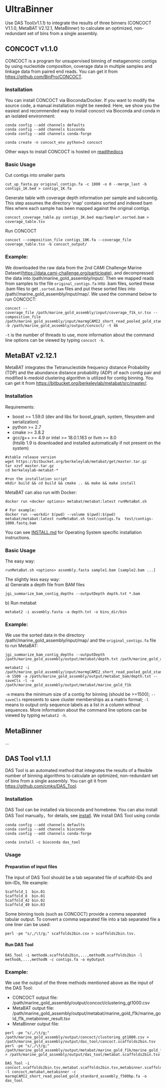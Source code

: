 # UltraBinner

Use DAS Tool(v1.1.1) to integrate the results of three binners (CONCOCT V1.1.0, MetaBAT V2.12.1, MetaBinner) to calculate an optimized, non-redundant set of bins from a single assembly. 

## CONCOCT v1.1.0
CONCOCT is a program for unsupervised binning of metagenomic contigs by using nucleotide composition, coverage data in multiple samples and linkage data from paired end reads. You can get it from https://github.com/BinPro/CONCOCT.

###  Installation
You can install CONCOCT via Bioconda/Docker. If you want to modify the source code, a manual installation might be needed. Here, we show you the easiest and recommended way to install concoct via Bioconda and conda in an isolated environment: 
```
conda config --add channels defaults
conda config --add channels bioconda
conda config --add channels conda-forge

conda create -n concoct_env python=3 concoct
```
Other ways to install CONCOCT is hosted on [readthedocs](https://concoct.readthedocs.org/)

### Basic Usage
Cut contigs into smaller parts
```
cut_up_fasta.py original_contigs.fa -c 1000 -o 0 --merge_last -b contigs_1K.bed > contigs_1K.fa
```
Generate table with coverage depth information per sample and subcontig. This step assumes the directory 'map' contains sorted and indexed bam files where each sample has been mapped against the original contigs.
```
concoct_coverage_table.py contigs_1K.bed map/Sample*.sorted.bam > coverage_table.tsv
```
Run CONCOCT
```
concoct --composition_file contigs_10K.fa --coverage_file coverage_table.tsv -b concoct_output/
```
### Example:
We downloaded the raw data from the 2nd CAMI Challenge Marine Dataset(https://data.cami-challenge.org/participate), and decompressed the data into /path/marine_gold_assembly/input/. Then we mapped reads from samples to the file `original_contigs.fa` into .bam files, sorted these .bam files to get `.sorted.bam` files and put these sorted files into /path//marine_gold_assembly/input/map/. We used the command below to run CONCOCT:
```
concoct --coverage_file /path/marine_gold_assembly/input/coverage_f1k_sr.tsv --composition_file /path/marine_gold_assembly/input/marmgCAMI2_short_read_pooled_gold_standard_assembly_f1k.fa -b /path/marine_gold_assembly/output/concoct/ -t 46
``` 
`-t` is the number of threads to use, more information about the command line options can be viewed by typing `concoct -h`.

## MetaBAT v2.12.1
MetaBAT integrates the Tetranucleotide frequency distance Probability (TDP) and the abundance distance probability (ADP) of each contig pair and modified k-medoid clustering algorithm is utilized for contig binning. You can get it from https://bitbucket.org/berkeleylab/metabat/src/master/.

###  Installation
Requirements:<br>
* boost >= 1.59.0 (dev and libs for boost_graph, system, filesystem and serialization)
* python >= 2.7
* cmake >= 3.8.2
* gcc/g++ >= 4.9 or intel >= 18.0.1.163 or llvm >= 8.0<br>
(htslib 1.9 is downloaded and installed automatically if not present on the system)
```
#stable release version
wget https://bitbucket.org/berkeleylab/metabat/get/master.tar.gz
tar xzvf master.tar.gz
cd berkeleylab-metabat-*

#run the installation script
mkdir build && cd build && cmake .. && make && make install
```
MetaBAT can also run with Docker:
```
docker run <docker options> metabat/metabat:latest runMetaBat.sh

# For example:
docker run --workdir $(pwd) --volume $(pwd):$(pwd) metabat/metabat:latest runMetaBat.sh test/contigs.fa  test/contigs-1000.fastq.bam
```
You can see [INSTALL.md](https://bitbucket.org/berkeleylab/metabat/src/master/INSTALL.md) for Operating System specific installation instructions.

### Basic Usage
The easy way:
```
runMetaBat.sh <options> assembly.fasta sample1.bam [sample2.bam ...]
```
The slightly less easy way:<br>
a) Generate a depth file from BAM files
```
jgi_summarize_bam_contig_depths --outputDepth depth.txt *.bam 
```
b) Run metabat
```
metabat2 -i assembly.fasta -a depth.txt -o bins_dir/bin 
```
### Example:
We use the sorted data in the directory /path//marine_gold_assembly/input/map/ and the `original_contigs.fa` file to run MetaBAT:
```
jgi_summarize_bam_contig_depths --outputDepth /path/marine_gold_assembly/output/metabat/depth.txt /path/marine_gold_assembly/input/map/sr*mapped.sorted.bam

metabat2 -i /path/marine_gold_assembly/input/marmgCAMI2_short_read_pooled_gold_standard_assembly.fasta -m 1500 -a /path/marine_gold_assembly/output/metabat_bam/depth.txt --saveCls -l -o /path/marine_gold_assembly/output/metabat/marine_gold_f1k
```
`-m` means the minimum size of a contig for binning (should be >=1500); `--saveCls` represents to save cluster memberships as a matrix format; `-l` means to output only sequence labels as a list in a column without sequences. More information about the command line options can be viewed by typing `metabat2 -h`.

## MetaBinner
...

## DAS Tool v1.1.1
DAS Tool is an automated method that integrates the results of a flexible number of binning algorithms to calculate an optimized, non-redundant set of bins from a single assembly. You can git it from https://github.com/cmks/DAS_Tool.

###  Installation
DAS Tool can be installed via bioconda and homebrew. You can also install DAS Tool manually，for details, see [install](https://github.com/cmks/DAS_Tool#installation). We install DAS Tool using conda:
```
conda config --add channels defaults
conda config --add channels bioconda
conda config --add channels conda-forge

conda install -c bioconda das_tool
```

### Usage
#### Preparation of input files
The input of DAS Tool should be a tab separated file of scaffold-IDs and bin-IDs, file example:
```
Scaffold_1	bin.01
Scaffold_8	bin.01
Scaffold_42	bin.02
Scaffold_49	bin.03
```
Some binning tools (such as CONCOCT) provide a comma separated tabular output. To convert a comma separated file into a tab separated file a one liner can be used: 
```
perl -pe "s/,/\t/g;" scaffolds2bin.csv > scaffolds2bin.tsv.
```
#### Run DAS Tool
```
DAS_Tool -i methodA.scaffolds2bin,...,methodN.scaffolds2bin -l methodA,...,methodN -c contigs.fa -o myOutput
```

### Example:
We use the output of the three methods mentioned above as the input of the DAS Tool:<br>
* CONCOCT output file: /path/marine_gold_assembly/output/concoct/clustering_gt1000.csv<br>
* MetaBAT output file: /path/marine_gold_assembly/output/metabat/marine_gold_f1k/marine_gold_f1k_metabinner_result.tsv<br>
* MetaBinner output file:
```
perl -pe "s/,/\t/g;" /path/marine_gold_assembly/output/concoct/clustering_gt1000.csv > /path/marine_gold_assembly/output/das_tool/concoct.scaffolds2bin.tsv
perl -pe "s/,/\t/g;" /path/marine_gold_assembly/output/metabat/marine_gold_f1k/marine_gold_f1k_metabinner_result.tsv > /path/marine_gold_assembly/output/das_tool/metabat.scaffolds2bin.tsv

DAS_Tool -i concoct.scaffolds2bin.tsv,metabat.scaffolds2bin.tsv,metabinner.scaffolds2bin.tsv -l concoct,metabat,metabinner -c marmgCAMI2_short_read_pooled_gold_standard_assembly_f500bp.fa -o das_tool
```
